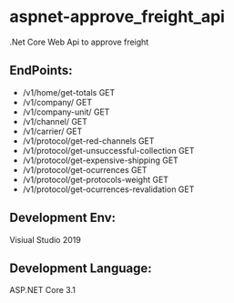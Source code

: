 aspnet-approve_freight_api
================

.Net Core Web Api to approve freight

EndPoints:
------------

- /v1/home/get-totals    				   			  		GET
- /v1/company/		   				   			  			GET
- /v1/company-unit/	   				   			 			GET
- /v1/channel/		   				   			  			GET
- /v1/carrier/		   				   			  			GET
- /v1/protocol/get-red-channels          			 		GET
- /v1/protocol/get-unsuccessful-collection          		GET
- /v1/protocol/get-expensive-shipping               		GET
- /v1/protocol/get-ocurrences          			  			GET
- /v1/protocol/get-protocols-weight                 		GET
- /v1/protocol/get-ocurrences-revalidation          		GET


Development Env:
------------
Visiual Studio 2019

Development Language:
------------
ASP.NET Core 3.1